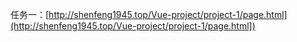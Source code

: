 任务一：[http://shenfeng1945.top/Vue-project/project-1/page.html](http://shenfeng1945.top/Vue-project/project-1/page.html])
